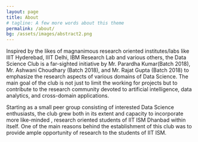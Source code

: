 ```yaml
---
layout: page
title: About
# tagline: A few more words about this theme
permalink: /about/
bg: /assets/images/abstract2.png
---
```



Inspired by the likes of magnanimous research oriented institutes/labs like IIIT Hyderebad, IIIT Delhi, IBM Research Lab and various others,  the Data Science Club is a far-sighted initiative by Mr. Parardha Kumar(Batch 2018), Mr. Ashwani Choudhary (Batch 2018), and Mr. Rajat Gupta (Batch 2018) to emphasize the research aspects of various domains of Data Science. The main goal of the club is not just to limit the working for projects but to contribute to the research community devoted to artificial intelligence, data analytics, and cross-domain applications.

Starting as a small peer group consisting of interested Data Science enthusiasts, the club grew both in its extent and capacity to incorporate more like-minded , research oriented students of IIT ISM Dhanbad within itself. One of the main reasons behind the establishment of this club was to provide ample opportunity of research to the students of IIT ISM.
